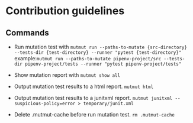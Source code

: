 # Contribution guidelines

## Commands
- Run mutation test with `mutmut run --paths-to-mutate {src-directory} --tests-dir {test-directory} --runner "pytest {test-directory}"`
  example:`mutmut run --paths-to-mutate pipenv-project/src --tests-dir pipenv-project/tests --runner "pytest pipenv-project/tests"`

- Show mutation report with `mutmut show all`
- Output mutation test results to a html report. `mutmut html`
- Output mutation test results to a junitxml report. `mutmut junitxml --suspicious-policy=error > temporary/junit.xml`

- Delete .mutmut-cache before run mutation test. `rm .mutmut-cache`
